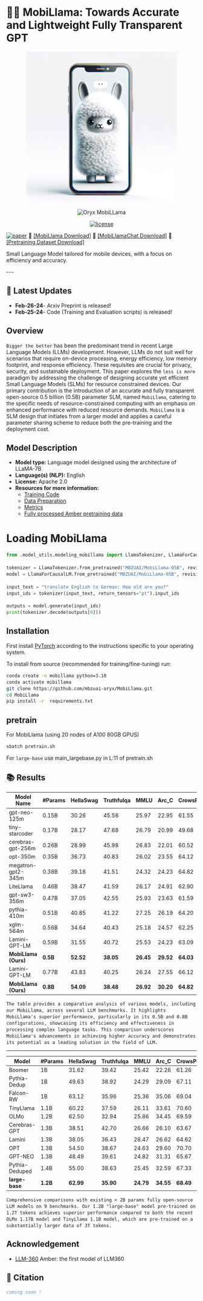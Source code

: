 # 📱🦙 MobiLlama: Towards Accurate and Lightweight Fully Transparent GPT



<p align="center">
    <img src="./images/MobileLLaMa.png" height="400px" alt="Oryx MobiLLama">
</p>

<p align="center">
    <img src="https://i.imgur.com/waxVImv.png" alt="Oryx MobiLLama">
</p>

<p align="center">
   <a href="https://github.com/LLM360/Analysis360/blob/dev/LICENSE"><img src="https://img.shields.io/badge/License-Apache_2.0-blue.svg" alt="license"></a>
</p>

[![paper](https://img.shields.io/badge/arXiv-Paper-<COLOR>.svg)](https://arxiv.org/abs/2402.14818)
🤗 <a href="https://huggingface.co/MBZUAI/MobiLlama">[MobiLlama Download]</a> 
🤗 <a href="https://huggingface.co/MBZUAI/MobiLlama">[MobiLlamaChat Download]</a> 
🤗 <a href="https://huggingface.co/datasets/LLM360/AmberDatasets">[Pretraining Dataset Download]</a> 




<p>Small Language Model tailored for  mobile devices, with a focus on efficiency and accuracy.</p>
---

## 📢 Latest Updates
- **Feb-26-24**- Arxiv Preprint is released!
- **Feb-25-24**- Code (Training and Evaluation scripts) is released!


## Overview

`Bigger the better` has been the predominant trend in recent Large Language Models (LLMs) development.
However, LLMs do not suit well for scenarios that require on-device processing, energy efficiency, low memory footprint, and response efficiency. These requisites are crucial for privacy, security, and sustainable deployment. 
This paper explores the `less is more` paradigm by addressing the challenge of designing accurate yet efficient Small Language Models (SLMs) for resource constrained devices. 
Our primary contribution is the introduction of an accurate and fully transparent open-source 0.5 billion (0.5B) parameter SLM, named `MobiLlama`, catering to the specific needs of resource-constrained computing with an emphasis on enhanced performance with reduced resource demands.
`MobiLlama` is a SLM design that initiates from a larger model and applies a careful parameter sharing scheme to reduce both the pre-training and the deployment cost.

## Model Description

- **Model type:** Language model designed using the architecture of LLaMA-7B
- **Language(s) (NLP):** English
- **License:** Apache 2.0
- **Resources for more information:**
  - [Training Code](https://github.com/mbzuai-oryx/MobiLlama)
  - [Data Preparation](https://github.com/LLM360/amber-data-prep)
  - [Metrics]()
  - [Fully processed Amber pretraining data]()


# Loading MobiLlama 

```python
from .model_utils.modeling_mobillama import LlamaTokenizer, LlamaForCausalLM

tokenizer = LlamaTokenizer.from_pretrained("MBZUAI/MobiLlama-05B", revision="ckpt_356")
model = LlamaForCausalLM.from_pretrained("MBZUAI/MobiLlama-05B", revision="ckpt_356")

input_text = "translate English to German: How old are you?"
input_ids = tokenizer(input_text, return_tensors="pt").input_ids

outputs = model.generate(input_ids)
print(tokenizer.decode(outputs[0]))
```

## Installation

First install [PyTorch](https://pytorch.org) according to the instructions specific to your operating system.

To install from source (recommended for training/fine-tuning) run:

```bash
conda create -n mobillama python=3.10
conda activate mibillama
git clone https://github.com/mbzuai-oryx/MobiLlama.git
cd MobiLlama
pip install -r  requirements.txt
```

## pretrain
For MobiLlama (using 20 nodes of A100 80GB GPUS)
```bash
sbatch pretrain.sh
```
For `large-base` use main_largebase.py in L:11 of pretrain.sh

## 📚 Results

| Model Name         | #Params | HellaSwag | Truthfulqa | MMLU  | Arc_C | CrowsPairs | piqa  | race  | siqa  | winogrande | Average |
|--------------------|---------|-----------|------------|-------|-------|------------|-------|-------|-------|------------|---------|
| gpt-neo-125m       | 0.15B   | 30.26     | 45.58      | 25.97 | 22.95 | 61.55      | 62.46 | 27.56 | 40.33 | 51.78      | 40.93   |
| tiny-starcoder     | 0.17B   | 28.17     | 47.68      | 26.79 | 20.99 | 49.68      | 52.55 | 25.45 | 38.28 | 51.22      | 37.86   |
| cerebras-gpt-256m  | 0.26B   | 28.99     | 45.98      | 26.83 | 22.01 | 60.52      | 61.42 | 27.46 | 40.53 | 52.49      | 40.69   |
| opt-350m           | 0.35B   | 36.73     | 40.83      | 26.02 | 23.55 | 64.12      | 64.74 | 29.85 | 41.55 | 52.64      | 42.22   |
| megatron-gpt2-345m | 0.38B   | 39.18     | 41.51      | 24.32 | 24.23 | 64.82      | 66.87 | 31.19 | 40.28 | 52.96      | 42.81   |
| LiteLlama          | 0.46B   | 38.47     | 41.59      | 26.17 | 24.91 | 62.90      | 67.73 | 28.42 | 40.27 | 49.88      | 42.26   |
| gpt-sw3-356m       | 0.47B   | 37.05     | 42.55      | 25.93 | 23.63 | 61.59      | 64.85 | 32.15 | 41.56 | 53.04      | 42.48   |
| pythia-410m        | 0.51B   | 40.85     | 41.22      | 27.25 | 26.19 | 64.20      | 67.19 | 30.71 | 41.40 | 53.12      | 43.57   |
| xglm-564m          | 0.56B   | 34.64     | 40.43      | 25.18 | 24.57 | 62.25      | 64.85 | 29.28 | 42.68 | 53.03      | 41.87   |
| Lamini-GPT-LM      | 0.59B   | 31.55     | 40.72      | 25.53 | 24.23 | 63.09      | 63.87 | 29.95 | 40.78 | 47.75      | 40.83   |
| **MobiLlama (Ours)** | **0.5B**   | **52.52**    | **38.05**     | **26.45**| **29.52**| **64.03**     | **72.03**| **33.68**| **40.22**| **57.53**     | **46.00**  |
| Lamini-GPT-LM      | 0.77B   | 43.83     | 40.25      | 26.24 | 27.55 | 66.12      | 69.31 | 37.12 | 42.47 | 56.59      | 45.49   |
| **MobiLlama (Ours)** | **0.8B**   | **54.09**    | **38.48**     | **26.92**    | **30.20** | **64.82** | **73.17** | **33.37** | **41.60** | **57.45** | **46.67** |  

`The table provides a comparative analysis of various models, including our MobiLlama, across several LLM benchmarks. It highlights MobiLlama's superior performance, particularly in its 0.5B and 0.8B configurations, showcasing its efficiency and effectiveness in processing complex language tasks. This comparison underscores MobiLlama's advancements in achieving higher accuracy and demonstrates its potential as a leading solution in the field of LLM.`

---

| Model         | #Params | HellaSwag | Truthfulqa | MMLU | Arc_C | CrowsPairs | piqa | race | siqa | winogrande | Average |
|---------------|---------|-----------|------------|------|-------|------------|------|------|------|------------|---------|
| Boomer        | 1B      | 31.62     | 39.42      | 25.42| 22.26 | 61.26      | 57.99| 28.99| 40.32| 50.98      | 39.80   |
| Pythia-Dedup  | 1B      | 49.63     | 38.92      | 24.29| 29.09 | 67.11      | 70.23| 32.44| 42.63| 53.98      | 45.36   |
| Falcon-RW     | 1B      | 63.12     | 35.96      | 25.36| 35.06 | 69.04      | 74.10| 36.07| 40.23| 61.88      | 48.98   |
| TinyLlama     | 1.1B    | 60.22     | 37.59      | 26.11| 33.61 | 70.60      | 73.28| 36.45| 41.65| 59.18      | 48.74   |
| OLMo          | 1.2B    | 62.50     | 32.94      | 25.86| 34.45 | 69.59      | 73.70| 36.74| 41.14| 58.90      | 48.42   |
| Cerebras-GPT  | 1.3B    | 38.51     | 42.70      | 26.66| 26.10 | 63.67      | 66.75| 30.33| 42.42| 53.59      | 43.41   |
| Lamini        | 1.3B    | 38.05     | 36.43      | 28.47| 26.62 | 64.62      | 67.89| 33.39| 43.19| 50.59      | 43.25   |
| OPT           | 1.3B    | 54.50     | 38.67      | 24.63| 29.60 | 70.70      | 72.47| 34.16| 42.47| 59.74      | 47.43   |
| GPT-NEO       | 1.3B    | 48.49     | 39.61      | 24.82| 31.31 | 65.67      | 71.05| 34.06| 41.81| 57.06      | 45.98   |
| Pythia-Deduped| 1.4B    | 55.00     | 38.63      | 25.45| 32.59 | 67.33      | 72.68| 34.64| 42.68| 56.90      | 47.32   |
| **large-base**| **1.2B**| **62.99** | **35.90**  | **24.79**| **34.55** | **68.49**  | **75.57**| **35.31**| **41.96**| **62.03**  | **49.06**  |

`Comprehensive comparisons with existing < 2B params fully open-source LLM models on 9 benchmarks. Our 1.2B "large-base" model pre-trained on 1.2T tokens achieves superior performance compared to both the recent OLMo 1.17B model and TinyLlama 1.1B model, which are pre-trained on a substantially larger data of 3T tokens.`

## Acknowledgement

+ [LLM-360](https://github.com/LLM360/amber-train) Amber: the first model of LLM360 


## 📜 Citation
```bibtex
coming soon !
```